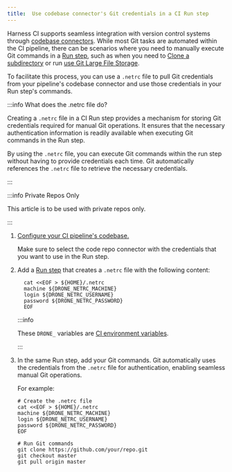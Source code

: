 ```yaml
---
title:  Use codebase connector's Git credentials in a CI Run step
---
```


Harness CI supports seamless integration with version control systems through [codebase connectors](https://developer.harness.io/docs/continuous-integration/use-ci/codebase-configuration/create-and-configure-a-codebase). While most Git tasks are automated within the CI pipeline, there can be scenarios where you need to manually execute Git commands in a [Run step](https://developer.harness.io/docs/continuous-integration/use-ci/run-step-settings), such as when you need to [Clone a subdirectory](https://developer.harness.io/docs/continuous-integration/use-ci/codebase-configuration/clone-subdirectory) or run [use Git Large File Storage](https://developer.harness.io/docs/continuous-integration/use-ci/codebase-configuration/gitlfs).

To facilitate this process, you can use a `.netrc` file to pull Git credentials from your pipeline's codebase connector and use those credentials in your Run step's commands.

:::info What does the .netrc file do?

Creating a `.netrc` file in a CI Run step provides a mechanism for storing Git credentials required for manual Git operations. It ensures that the necessary authentication information is readily available when executing Git commands in the Run step.

By using the `.netrc` file, you can execute Git commands within the run step without having to provide credentials each time. Git automatically references the `.netrc` file to retrieve the necessary credentials.

:::

:::info Private Repos Only

This article is to be used with private repos only. 

:::

1. [Configure your CI pipeline's codebase.](https://developer.harness.io/docs/continuous-integration/use-ci/codebase-configuration/create-and-configure-a-codebase)

   Make sure to select the code repo connector with the credentials that you want to use in the Run step.

2. Add a [Run step](https://developer.harness.io/docs/continuous-integration/use-ci/run-step-settings) that creates a `.netrc` file with the following content:

   ```
     cat <<EOF > ${HOME}/.netrc
     machine ${DRONE_NETRC_MACHINE}
     login ${DRONE_NETRC_USERNAME}
     password ${DRONE_NETRC_PASSWORD}
     EOF
   ```

   :::info

   These `DRONE_` variables are [CI environment variables](https://developer.harness.io/docs/continuous-integration/troubleshoot-ci/ci-env-var).

   :::

3. In the same Run step, add your Git commands. Git automatically uses the credentials from the `.netrc` file for authentication, enabling seamless manual Git operations.

   For example:

   ```
   # Create the .netrc file
   cat <<EOF > ${HOME}/.netrc
   machine ${DRONE_NETRC_MACHINE}
   login ${DRONE_NETRC_USERNAME}
   password ${DRONE_NETRC_PASSWORD}
   EOF

   # Run Git commands
   git clone https://github.com/your/repo.git
   git checkout master
   git pull origin master
   ```
